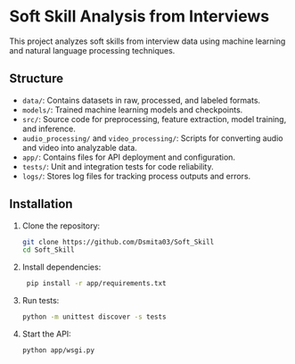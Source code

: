 # Soft Skill Analysis from Interviews

This project analyzes soft skills from interview data using machine learning and natural language processing techniques.

## Structure

- `data/`: Contains datasets in raw, processed, and labeled formats.
- `models/`: Trained machine learning models and checkpoints.
- `src/`: Source code for preprocessing, feature extraction, model training, and inference.
- `audio_processing/` and `video_processing/`: Scripts for converting audio and video into analyzable data.
- `app/`: Contains files for API deployment and configuration.
- `tests/`: Unit and integration tests for code reliability.
- `logs/`: Stores log files for tracking process outputs and errors.

## Installation

1. Clone the repository:
   ```bash
   git clone https://github.com/Dsmita03/Soft_Skill
   cd Soft_Skill

2. Install dependencies:

   ```bash 
    pip install -r app/requirements.txt
    ```

3. Run tests:

   ```bash
   python -m unittest discover -s tests
   ```

4. Start the API:

   ```bash
   python app/wsgi.py
   ```
   